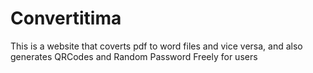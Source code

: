 # Convertitima
This is a website that coverts pdf to word files and vice versa, and also generates QRCodes and Random Password Freely for users
